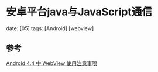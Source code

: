 # 安卓平台java与JavaScript通信
date: [05]
tags: [Android] [webview]

## 参考
[Android 4.4 中 WebView 使用注意事项][1]

[1]:https://github.com/cundong/blog/blob/master/Android%204.4%20%E4%B8%AD%20WebView%20%E4%BD%BF%E7%94%A8%E6%B3%A8%E6%84%8F%E4%BA%8B%E9%A1%B9.md  "Android 4.4 中 WebView 使用注意事项"
